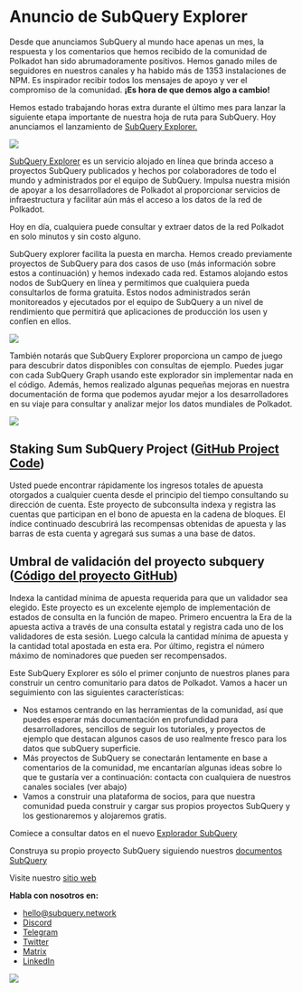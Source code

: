 # Anuncio de SubQuery Explorer

Desde que anunciamos SubQuery al mundo hace apenas un mes, la respuesta y los comentarios que hemos recibido de la comunidad de Polkadot han sido abrumadoramente positivos. Hemos ganado miles de seguidores en nuestros canales y ha habido más de 1353 instalaciones de NPM. Es inspirador recibir todos los mensajes de apoyo y ver el compromiso de la comunidad. **¡Es hora de que demos algo a cambio!**

Hemos estado trabajando horas extra durante el último mes para lanzar la siguiente etapa importante de nuestra hoja de ruta para SubQuery. Hoy anunciamos el lanzamiento de [SubQuery Explorer.](https://explorer.subquery.network/)

![](https://miro.medium.com/max/1400/0*2bDaF3HPgNkpm8Kt)

[SubQuery Explorer](https://explorer.subquery.network/) es un servicio alojado en línea que brinda acceso a proyectos SubQuery publicados y hechos por colaboradores de todo el mundo y administrados por el equipo de SubQuery. Impulsa nuestra misión de apoyar a los desarrolladores de Polkadot al proporcionar servicios de infraestructura y facilitar aún más el acceso a los datos de la red de Polkadot.

Hoy en día, cualquiera puede consultar y extraer datos de la red Polkadot en solo minutos y sin costo alguno.

SubQuery explorer facilita la puesta en marcha. Hemos creado previamente proyectos de SubQuery para dos casos de uso (más información sobre estos a continuación) y hemos indexado cada red. Estamos alojando estos nodos de SubQuery en línea y permitimos que cualquiera pueda consultarlos de forma gratuita. Estos nodos administrados serán monitoreados y ejecutados por el equipo de SubQuery a un nivel de rendimiento que permitirá que aplicaciones de producción los usen y confíen en ellos.

![](https://miro.medium.com/max/1400/0*3hmnk6sNoO5pdOWc)

También notarás que SubQuery Explorer proporciona un campo de juego para descubrir datos disponibles con consultas de ejemplo. Puedes jugar con cada SubQuery Graph usando este explorador sin implementar nada en el código. Además, hemos realizado algunas pequeñas mejoras en nuestra documentación de forma que podemos ayudar mejor a los desarrolladores en su viaje para consultar y analizar mejor los datos mundiales de Polkadot.

![](https://miro.medium.com/max/1400/0*V1Mjpi1-gAT6M8-q)

## **Staking Sum SubQuery Project (**[GitHub Project Code](https://github.com/subquery/subql-examples/tree/main/sum-reward))

Usted puede encontrar rápidamente los ingresos totales de apuesta otorgados a cualquier cuenta desde el principio del tiempo consultando su dirección de cuenta. Este proyecto de subconsulta indexa y registra las cuentas que participan en el bono de apuesta en la cadena de bloques. El índice continuado descubrirá las recompensas obtenidas de apuesta y las barras de esta cuenta y agregará sus sumas a una base de datos.

## **Umbral de validación del proyecto subquery (**[Código del proyecto GitHub](https://github.com/subquery/subql-examples/tree/main/validator-threshold))

Indexa la cantidad mínima de apuesta requerida para que un validador sea elegido. Este proyecto es un excelente ejemplo de implementación de estados de consulta en la función de mapeo. Primero encuentra la Era de la apuesta activa a través de una consulta estatal y registra cada uno de los validadores de esta sesión. Luego calcula la cantidad mínima de apuesta y la cantidad total apostada en esta era. Por último, registra el número máximo de nominadores que pueden ser recompensados.

Este SubQuery Explorer es sólo el primer conjunto de nuestros planes para construir un centro comunitario para datos de Polkadot. Vamos a hacer un seguimiento con las siguientes características:

-   Nos estamos centrando en las herramientas de la comunidad, así que puedes esperar más documentación en profundidad para desarrolladores, sencillos de seguir los tutoriales, y proyectos de ejemplo que destacan algunos casos de uso realmente fresco para los datos que subQuery superficie.
-   Más proyectos de SubQuery se conectarán lentamente en base a comentarios de la comunidad, me encantarían algunas ideas sobre lo que te gustaría ver a continuación: contacta con cualquiera de nuestros canales sociales (ver abajo)
-   Vamos a construir una plataforma de socios, para que nuestra comunidad pueda construir y cargar sus propios proyectos SubQuery y los gestionaremos y alojaremos gratis.

Comiece a consultar datos en el nuevo [Explorador SubQuery](https://explorer.subquery.network/)

Construya su propio proyecto SubQuery siguiendo nuestros [documentos SubQuery](https://doc.subquery.network/)

Visite nuestro [sitio web](https://subquery.network/)

**Habla con nosotros en:**

-   [hello@subquery.network](mailto:hello@subquery.network)
-   [Discord](https://discord.com/invite/78zg8aBSMG)
-   [Telegram](https://t.me/subquerynetwork)
-   [Twitter](https://twitter.com/subquerynetwork)
-   [Matrix](https://matrix.to/#/#subquery:matrix.org)
-   [LinkedIn](https://www.linkedin.com/company/subquery)

![](https://miro.medium.com/max/1400/0*tzhwpKRunR7AqFhr)